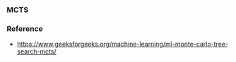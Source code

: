 ### MCTS

### Reference

-   https://www.geeksforgeeks.org/machine-learning/ml-monte-carlo-tree-search-mcts/
